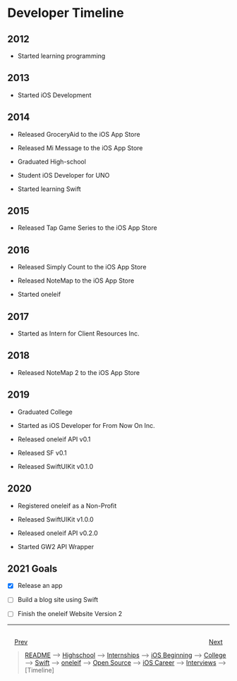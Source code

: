# Developer Timeline

## 2012

- Started learning programming

## 2013

- Started iOS Development

## 2014

- Released GroceryAid to the iOS App Store

- Released Mi Message to the iOS App Store

- Graduated High-school

- Student iOS Developer for UNO

- Started learning Swift

## 2015

- Released Tap Game Series to the iOS App Store

## 2016

- Released Simply Count to the iOS App Store

- Released NoteMap to the iOS App Store

- Started oneleif

## 2017

- Started as Intern for Client Resources Inc.

## 2018

- Released NoteMap 2 to the iOS App Store

## 2019

- Graduated College

- Started as iOS Developer for From Now On Inc.

- Released oneleif API v0.1

- Released SF v0.1

- Released SwiftUIKit v0.1.0

## 2020

- Registered oneleif as a Non-Profit

- Released SwiftUIKit v1.0.0

- Released oneleif API v0.2.0

- Started GW2 API Wrapper

## 2021 Goals

- [x] Release an app

- [ ] Build a blog site using Swift

- [ ] Finish the oneleif Website Version 2


***


<div style="padding: 16;">
	<div style="float: left">
		<a href="interviews.md">Prev</a>
	</div>
	<div style="float: right">
		<a href="../README.md">Next</a>
	</div>
</div>

> [README](../README.md) --> [Highschool](highschool.md) --> [Internships](internships.md) --> [iOS Beginning](iOS-beginning.md) --> [College](college.md) --> [Swift](swift.md) --> [oneleif](oneleif.md) --> [Open Source](open-source.md) --> [iOS Career](iOS-career.md) --> [Interviews](interviews.md) --> [Timeline]
